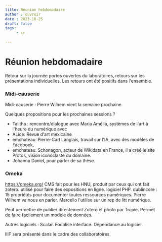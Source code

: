 ```yaml
---
title: Réunion hebdomadaire 
author : ouvroir
date : 2023-10-25
draft: false
tags:
     - cr
     
---
```


# Réunion hebdomadaire

Retour sur la journée portes ouvertes du laboratoires, retours sur les présentations individuelles. Les retours ont été positifs dans l'ensemble.

### Midi-causerie

Midi-causerie : Pierre Wilhem vient la semaine prochaine.

Quelques propositions pour les prochaines sessions ?
- Talitha : rencontre/dialogue avec Maria Amélia, systèmes de l'art à l'heure du numérique avec 
- ALice: Revue d'art mexicaine
- emchateau: Pierre-Carl Langlais, travail sur l'IA, avec des modèles de Facebook,
- emchateau: Schonagon, acteur de Wikidata en France, il a créé le site Protos, vision iconoclaste du domaine.
- Johanna Daniel, pour parler de sa thèse.


### Omeka
https://omeka.org/
CMS
fait pour les HNU, produit par ceux qui ont fait zotero. utilisé pour faire des expositions en ligne.
logiciel PHP. 
dublincore : 15 propriétés pour documenter toutes ressources numériques. 
Pierre Wilhem va nous en parler. 
Marcello l'utilise sur un rep de litt numérique. 

Peut permettre de publier directement Zotero et photo par Tropie. 
Permet de faire facilement un modèle de données. 

Autres logiciels : Scalar. 
Focalise interface. 
Dépendance au logiciel. 


IIIF sera présenté dans le cadre des collaboratoires. 

